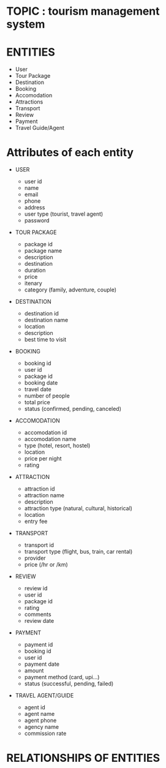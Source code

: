 # TOPIC : tourism management system

# ENTITIES
- User
- Tour Package
- Destination
- Booking
- Accomodation
- Attractions
- Transport
- Review
- Payment
- Travel Guide/Agent

# Attributes of each entity
- USER
    - user id
    - name
    - email
    - phone
    - address
    - user type (tourist, travel agent)
    - password

- TOUR PACKAGE
    - package id
    - package name
    - description
    - destination
    - duration
    - price
    - itenary
    - category (family, adventure, couple)

- DESTINATION
    - destination id
    - destination name
    - location
    - description
    - best time to visit

- BOOKING
    - booking id
    - user id
    - package id
    - booking date
    - travel date
    - number of people
    - total price
    - status (confirmed, pending, canceled)

- ACCOMODATION
    - accomodation id
    - accomodation name
    - type (hotel, resort, hostel)
    - location
    - price per night
    - rating

- ATTRACTION
    - attraction id
    - attraction name
    - description
    - attraction type (natural, cultural, historical)
    - location
    - entry fee

- TRANSPORT
    - transport id
    - transport type (flight, bus, train, car rental)
    - provider
    - price (/hr or /km)

- REVIEW
    - review id
    - user id
    - package id
    - rating
    - comments
    - review date

- PAYMENT
    - payment id
    - booking id
    - user id
    - payment date
    - amount
    - payment method (card, upi...)
    - status (successful, pending, failed)

- TRAVEL AGENT/GUIDE
    - agent id
    - agent name
    - agent phone
    - agency name
    - commission rate

# RELATIONSHIPS OF ENTITIES

